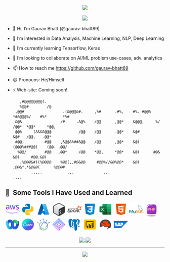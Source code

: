 <!---
<p align="center">
<img src="https://capsule-render.vercel.app/api?text=Hey&nbsp;Everyone!🕹️&animation=fadeIn&type=waving&color=gradient&height=150"/>
</p>
--->
<p align="center">
<img src="https://capsule-render.vercel.app/api?text=Gaurav's&nbsp;GitHub🕹️&animation=fadeIn&type=waving&color=gradient&height=150"/>
</p>

<p align="center">
<img src="https://media0.giphy.com/media/v1.Y2lkPTc5MGI3NjExNTVjb2NubjI4cXoxZzVzNmY3MDd0YjI3bHJwNHI4ZGV3b3NnMDY4YSZlcD12MV9pbnRlcm5hbF9naWZfYnlfaWQmY3Q9Zw/H03PuVdwREB21ANkLX/giphy.gif">
</p>

- 👋 Hi, I’m Gaurav Bhatt (@gaurav-bhatt89)
- 👀 I’m interested in Data Analysis, Machine Learning, NLP, Deep Learning
- 🌱 I’m currently learning Tensorflow, Keras
- 💞️ I’m looking to collaborate on AI/ML problem use-cases, adv. analytics
- 📫 How to reach me https://github.com/gaurav-bhatt89
- 😄 Pronouns: He/Himself
- ⚡ Web-site: Coming soon!
  
         ,#@@@@@@@@(.                                                                             
         %@@#        /@                                                                             
       ,@@#                 .(&@@@&#.     ,%#      .#%,    #%. #@@%   *#&@@@%/    #%*       *%#     
       &@&                 /#.    .&@%    /@@      ,@@*    &@@@,     %/     /@@*  *@@*     *@@,     
       @@%     (&&&&@@@            /@@    /@@      .@@*    &@#               &@#   /@@,   .@@*      
       #@@,         #@@    ,&@@&%##&@@    /@@      ,@@*    &@(       (@@@%###@@(    (@@. .@@/       
        %@@/        #@@   .@@*     /@@    *@@,     *@@*    &@(      #@&      &@(     #@@.&@(        
         .%@@@&#((%@@@@    %@@(,,#@&@@     #@@%//&@%@@*    &@(      ,@@&*,*&@&@(      %@@@#         
              .,,,.           .,.             .,.                      .,,.                        
<!---
gaurav-bhatt89/gaurav-bhatt89 is a ✨ special ✨ repository because its `README.md` (this file) appears on your GitHub profile.
You can click the Preview link to take a look at your changes.
--->
<h2> 🚀 &nbsp;Some Tools I Have Used and Learned</h2>
<p align="left">
<img src="https://github.com/gaurav-bhatt89/logo-icons/blob/main/icons8-aws-64.png" alt="vscode" width="45" height="45"/>
<img src="https://github.com/gaurav-bhatt89/logo-icons/blob/main/icons8-python-48.png" alt="vscode" width="45" height="45"/>
<img src="https://github.com/gaurav-bhatt89/logo-icons/blob/main/icons8-azure-48.png" alt="vscode" width="45" height="45"/>
<img src="https://github.com/gaurav-bhatt89/logo-icons/blob/main/icons8-bash-48.png" alt="vscode" width="45" height="45"/>
<img src="https://github.com/gaurav-bhatt89/logo-icons/blob/main/icons8-apache-spark-48.png" alt="vscode" width="45" height="45"/>
<img src="https://github.com/gaurav-bhatt89/logo-icons/blob/main/icons8-css3-48.png" alt="vscode" width="45" height="45"/>
<img src="https://github.com/gaurav-bhatt89/logo-icons/blob/main/icons8-excel-48.png" alt="vscode" width="45" height="45"/>
<img src="https://github.com/gaurav-bhatt89/logo-icons/blob/main/icons8-html5-48.png" alt="vscode" width="45" height="45"/>
<img src="https://github.com/gaurav-bhatt89/logo-icons/blob/main/icons8-mysql-48.png" alt="vscode" width="45" height="45"/>
<img src="https://github.com/gaurav-bhatt89/logo-icons/blob/main/icons8-php-64.png" alt="vscode" width="45" height="45"/>
<img src="https://github.com/gaurav-bhatt89/logo-icons/blob/main/icons8-webex-48.png" alt="vscode" width="45" height="45"/>
<img src="https://github.com/gaurav-bhatt89/logo-icons/blob/main/icons8-canva-48.png" alt="vscode" width="45" height="45"/>
<img src="https://github.com/gaurav-bhatt89/logo-icons/blob/main/icons8-ibm-watson-80.png" alt="vscode" width="45" height="45"/>
<img src="https://github.com/gaurav-bhatt89/logo-icons/blob/main/icons8-jira-64.png" alt="vscode" width="45" height="45"/>
<img src="https://github.com/gaurav-bhatt89/logo-icons/blob/main/icons8-postgresql-48.png" alt="vscode" width="45" height="45"/>
<img src="https://github.com/gaurav-bhatt89/logo-icons/blob/main/icons8-power-bi-48.png" alt="vscode" width="45" height="45"/>
<img src="https://github.com/gaurav-bhatt89/logo-icons/blob/main/icons8-red-hat-48.png" alt="vscode" width="45" height="45"/>
<img src="https://github.com/gaurav-bhatt89/logo-icons/blob/main/icons8-sap-48.png" alt="vscode" width="45" height="45"/>
</p>

<!--[![Gaurav's GitHub stats](https://github-readme-stats.vercel.app/api?username=gaurav-bhatt89&theme=radical&show_icons=true)](https://github.com/gaurav-bhatt89/github-readme-stats)
![Top Langs](https://github-readme-stats.vercel.app/api/top-langs/?username=gaurav-bhatt89&show_icons=true&hide_border=false&layout=compact&langs_count=8&theme=radical)-->

<p align="center">
<a href="https://github.com/gaurav-bhatt89/github-readme-stats">
  <img height=200 align="center" src="https://github-readme-stats.vercel.app/api?username=gaurav-bhatt89&theme=radical&show_icons=true"/>
</a>
<a href="https://github.com/gaurav-bhatt89/convoychat">
  <img height=200 align="center" src="https://github-readme-stats.vercel.app/api/top-langs?username=gaurav-bhatt89&layout=compact&langs_count=8&theme=radical&card_width=320" />
</a>
</p>

<hr></hr>

<p align="center">
<img src="https://capsule-render.vercel.app/api?animation=fadeIn&type=waving&color=gradient&height=150"/>
</p>
